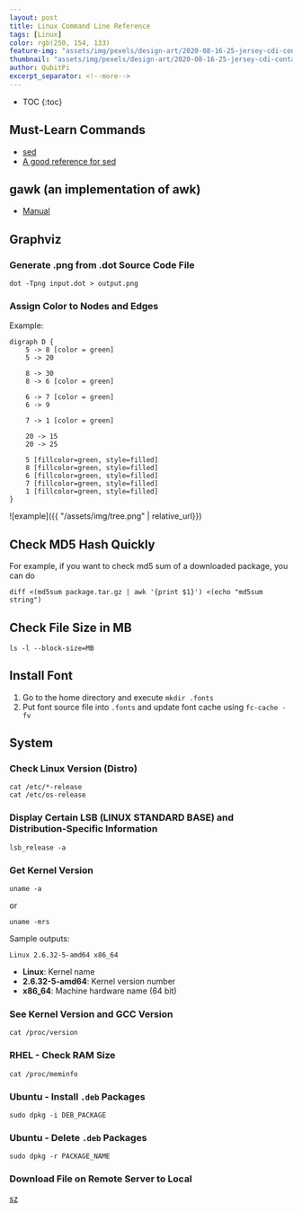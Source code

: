 ```yaml
---
layout: post
title: Linux Command Line Reference
tags: [Linux]
color: rgb(250, 154, 133)
feature-img: "assets/img/pexels/design-art/2020-08-16-25-jersey-cdi-container-agnostic-support/cover.png"
thumbnail: "assets/img/pexels/design-art/2020-08-16-25-jersey-cdi-container-agnostic-support/cover.png"
author: QubitPi
excerpt_separator: <!--more-->
---
```


<!--more-->

* TOC
{:toc}

## Must-Learn Commands

* [sed](https://www.gnu.org/software/sed/manual/sed.html)
* [A good reference for sed](http://sed.sourceforge.net/local/docs/An_introduction_to_sed.html)

## gawk (an implementation of awk)

* [Manual](../references/gawk.pdf)

## Graphviz

### Generate .png from .dot Source Code File

    dot -Tpng input.dot > output.png
    
### Assign Color to Nodes and Edges

Example:

    digraph D {
        5 -> 8 [color = green]
        5 -> 20
    
        8 -> 30
        8 -> 6 [color = green]
    
        6 -> 7 [color = green]
        6 -> 9
    
        7 -> 1 [color = green]
    
        20 -> 15
        20 -> 25
    
        5 [fillcolor=green, style=filled]
        8 [fillcolor=green, style=filled]
        6 [fillcolor=green, style=filled]
        7 [fillcolor=green, style=filled]
        1 [fillcolor=green, style=filled]
    }

![example]({{ "/assets/img/tree.png" | relative_url}})

## Check MD5 Hash Quickly

For example, if you want to check md5 sum of a downloaded package, you can do

    diff <(md5sum package.tar.gz | awk '{print $1}') <(echo "md5sum string")
    
## Check File Size in MB

    ls -l --block-size=MB
    
## Install Font

1. Go to the home directory and execute `mkdir .fonts`
2. Put font source file into `.fonts` and update font cache using `fc-cache -fv`

## System

### Check Linux Version (Distro)

    cat /etc/*-release
    cat /etc/os-release

### Display Certain LSB (LINUX STANDARD BASE) and Distribution-Specific Information

    lsb_release -a
    
### Get Kernel Version

    uname -a
    
or

    uname -mrs
    
Sample outputs:

    Linux 2.6.32-5-amd64 x86_64
    
* **Linux**: Kernel name
* **2.6.32-5-amd64**: Kernel version number
* **x86_64**: Machine hardware name (64 bit)

### See Kernel Version and GCC Version

    cat /proc/version
    
### RHEL - Check RAM Size

    cat /proc/meminfo
    
### Ubuntu - Install `.deb` Packages

    sudo dpkg -i DEB_PACKAGE
    
### Ubuntu - Delete `.deb` Packages

    sudo dpkg -r PACKAGE_NAME
    
### Download File on Remote Server to Local

[sz](https://docstore.mik.ua/orelly/linux/run/apph_02.htm)
